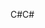 <span data-ttu-id="eb140-101">C#</span><span class="sxs-lookup"><span data-stu-id="eb140-101">C#</span></span>